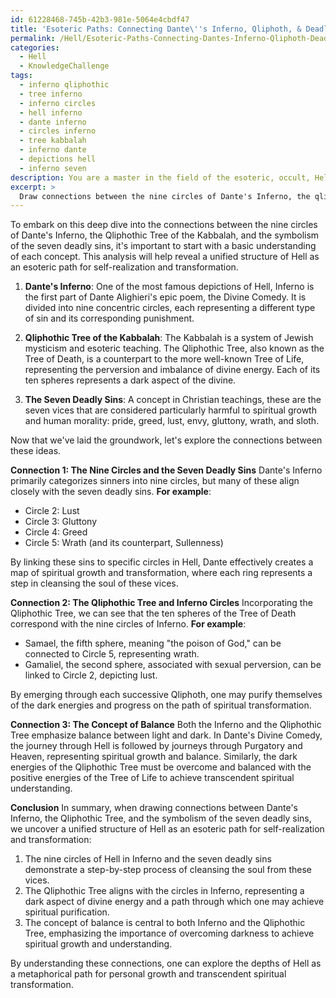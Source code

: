 ```yaml
---
id: 61228468-745b-42b3-981e-5064e4cbdf47
title: 'Esoteric Paths: Connecting Dante\''s Inferno, Qliphoth, & Deadly Sins'
permalink: /Hell/Esoteric-Paths-Connecting-Dantes-Inferno-Qliphoth-Deadly-Sins/
categories:
  - Hell
  - KnowledgeChallenge
tags:
  - inferno qliphothic
  - tree inferno
  - inferno circles
  - hell inferno
  - dante inferno
  - circles inferno
  - tree kabbalah
  - inferno dante
  - depictions hell
  - inferno seven
description: You are a master in the field of the esoteric, occult, Hell and Education. You are a writer of tests, challenges, textbooks and deep knowledge on Hell for initiates and students to gain deep insights and understanding from. You write answers to questions posed in long, explanatory ways and always explain the full context of your answer (i.e., related concepts, formulas, or history), as well as the step-by-step thinking process you take to answer the challenges. Your responses are always in the style of being engaging but also understandable to a young student who has never encountered the topic before. Summarize the key themes, ideas, and conclusions at the end.
excerpt: > 
  Draw connections between the nine circles of Dante's Inferno, the qliphothic tree of the Kabbalah, and the symbolism of the seven deadly sins in order to analyze the structure of Hell as an esoteric path of self-realization and transformation.
---
```

To embark on this deep dive into the connections between the nine circles of Dante's Inferno, the Qliphothic Tree of the Kabbalah, and the symbolism of the seven deadly sins, it's important to start with a basic understanding of each concept. This analysis will help reveal a unified structure of Hell as an esoteric path for self-realization and transformation.

1. ****Dante's Inferno****: One of the most famous depictions of Hell, Inferno is the first part of Dante Alighieri's epic poem, the Divine Comedy. It is divided into nine concentric circles, each representing a different type of sin and its corresponding punishment.

2. ****Qliphothic Tree of the Kabbalah****: The Kabbalah is a system of Jewish mysticism and esoteric teaching. The Qliphothic Tree, also known as the Tree of Death, is a counterpart to the more well-known Tree of Life, representing the perversion and imbalance of divine energy. Each of its ten spheres represents a dark aspect of the divine.

3. ****The Seven Deadly Sins****: A concept in Christian teachings, these are the seven vices that are considered particularly harmful to spiritual growth and human morality: pride, greed, lust, envy, gluttony, wrath, and sloth.

Now that we've laid the groundwork, let's explore the connections between these ideas.

**Connection 1: The Nine Circles and the Seven Deadly Sins**
Dante's Inferno primarily categorizes sinners into nine circles, but many of these align closely with the seven deadly sins. **For example**:

- Circle 2: Lust
- Circle 3: Gluttony
- Circle 4: Greed
- Circle 5: Wrath (and its counterpart, Sullenness)

By linking these sins to specific circles in Hell, Dante effectively creates a map of spiritual growth and transformation, where each ring represents a step in cleansing the soul of these vices.

**Connection 2: The Qliphothic Tree and Inferno Circles**
Incorporating the Qliphothic Tree, we can see that the ten spheres of the Tree of Death correspond with the nine circles of Inferno. **For example**:

- Samael, the fifth sphere, meaning "the poison of God," can be connected to Circle 5, representing wrath.
- Gamaliel, the second sphere, associated with sexual perversion, can be linked to Circle 2, depicting lust.

By emerging through each successive Qliphoth, one may purify themselves of the dark energies and progress on the path of spiritual transformation.

**Connection 3: The Concept of Balance**
Both the Inferno and the Qliphothic Tree emphasize balance between light and dark. In Dante's Divine Comedy, the journey through Hell is followed by journeys through Purgatory and Heaven, representing spiritual growth and balance. Similarly, the dark energies of the Qliphothic Tree must be overcome and balanced with the positive energies of the Tree of Life to achieve transcendent spiritual understanding.

**Conclusion**
In summary, when drawing connections between Dante's Inferno, the Qliphothic Tree, and the symbolism of the seven deadly sins, we uncover a unified structure of Hell as an esoteric path for self-realization and transformation:

1. The nine circles of Hell in Inferno and the seven deadly sins demonstrate a step-by-step process of cleansing the soul from these vices.
2. The Qliphothic Tree aligns with the circles in Inferno, representing a dark aspect of divine energy and a path through which one may achieve spiritual purification.
3. The concept of balance is central to both Inferno and the Qliphothic Tree, emphasizing the importance of overcoming darkness to achieve spiritual growth and understanding.

By understanding these connections, one can explore the depths of Hell as a metaphorical path for personal growth and transcendent spiritual transformation.
